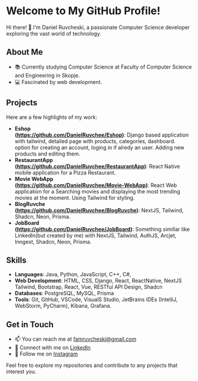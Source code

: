 # Welcome to My GitHub Profile!

Hi there! 👋 I'm Daniel Ruvcheski, a passionate Computer Science developer exploring the vast world of technology. 

## About Me

- 📚 Currently studying Computer Science at Faculty of Computer Science and Engineering in Skopje.
- 💻 Fascinated by web development.

## Projects

Here are a few highlights of my work:<br>
- **Eshop**<br>
  **(https://github.com/DanielRuvchee/Eshop)**: Django based application with tailwind, detailed page with products, categories, dashboard.
  option for creating an account, loging in if alredy an user. Adding new products and editing them.
  <br>
- **RestaurantApp**<br>
  **(https://github.com/DanielRuvchee/RestaurantApp)**: React Native mobile application for a Pizza Restaurant.
  <br>
- **Movie WebApp**<br>
  **(https://github.com/DanielRuvchee/Movie-WebApp)**: React Web application for a Searching movies and displaying the most trending movies at the moment. Using Tailwind for styling.
  <br>
- **BlogRuvche**<br>
  **(https://github.com/DanielRuvchee/BlogRuvche)**: NextJS, Tailwind, Shadcn, Neon, Prisma.
  <br>
- **JobBoard**<br>
  **(https://github.com/DanielRuvchee/JobBoard)**: Something simillar like LinkedIn(but created by me) with NextJS, Tailwind, AuthJS, Arcjet, Inngest, Shadcn, Neon, Prisma.




  

## Skills

- **Languages**: Java, Python, JavaScript, C++, C#,
- **Web Development**: HTML, CSS, Django, React, ReactNative, NextJS Tailwind, Bootstrap, React, Vue, RESTful API Design, Shadcn
- **Databases**: PostgreSQL, MySQL, Prisma
- **Tools**: Git, GitHub, VSCode, VisualS Studio, JetBrains IDEs (IntelliJ, WebStorm, PyCharm), Kibana, Grafana.

## Get in Touch

- 📫 You can reach me at famruvcheski@gmail.com
- 💼 Connect with me on [LinkedIn](www.linkedin.com/in/daniel-ruvcheski-5031a6237)
- 📸 Follow me on [Instagram](https://www.instagram.com/danielruvchee/)

Feel free to explore my repositories and contribute to any projects that interest you. 
